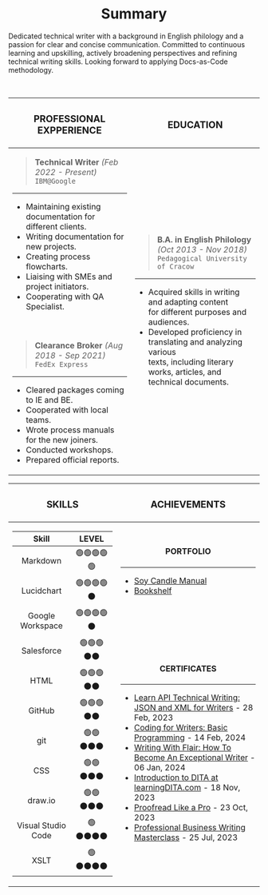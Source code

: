 <h1 align="center"> Summary </h1>
Dedicated technical writer with a background in English philology and a passion for clear and concise communication. Committed to continuous learning and upskilling, actively broadening perspectives and refining technical writing skills. Looking forward to applying Docs-as-Code methodology.

<br><table>
    <thead>
        <tr>
            <th> <h3 align="center"> PROFESSIONAL EXPPERIENCE </h3> </th>
            <th> <h3 align="center"> EDUCATION </h3> </th>
        </tr>
    </thead>
    <tbody>
        <tr>
            <td>
>**Technical Writer** *(Feb 2022 - Present)*<br>
`IBM@Google`
<hr>

- Maintaining existing documentation for different clients.
- ﻿Writing documentation for new projects.
- Creating process flowcharts.
- Liaising with SMEs and project initiators. 
- Cooperating with QA Specialist.</td>
            <td rowspan=2>
>**B.A. in English Philology** *(Oct 2013 - Nov 2018)*<br>
`Pedagogical University of Cracow`
<hr>

- Acquired skills in writing and adapting content <br> for different purposes and audiences.
- Developed proficiency in translating and analyzing various <br> texts, including literary works, articles, and technical documents.</td>
        </tr>
        <tr>
            <td><br>
              
>**Clearance Broker** *(Aug 2018 - Sep 2021)*<br>
`FedEx Express`
<hr>

- Cleared packages coming to IE and BE.
- Cooperated with local teams.
- Wrote process manuals for the new joiners.
- Conducted workshops.
- Prepared official reports.</td>
        </tr>
    </tbody>
</table>

<table>
  <thead>
<tr>
  <th>
    <h3 align="center"> SKILLS </h3></th>
  <th><h3 align="center"> ACHIEVEMENTS </h3></th></tr></thead>

  <tbody>
    <tr>
      <td rowspan=2>

|Skill|LEVEL|
|:---:|:---:|
|Markdown|🟢🟢🟢🟢🟢|
|Lucidchart|🟢🟢🟢🟢⚫|
|Google Workspace|🟢🟢🟢🟢⚫|
|Salesforce|🟢🟢🟢⚫⚫|
|HTML|🟢🟢🟢⚫⚫|
|GitHub|🟢🟢🟢⚫⚫|
|git|🟢🟢⚫⚫⚫|
|CSS|🟢🟢⚫⚫⚫|
|draw.io|🟢🟢⚫⚫⚫|
|Visual Studio Code|🟢⚫⚫⚫⚫|
|XSLT|🟢⚫⚫⚫⚫|

</td>
<td>
<h4 align="center"> PORTFOLIO </h3>
<hr>
  
- [Soy Candle Manual](https://github.com/jaroszsebastian/soy-candle-manual)
- [Bookshelf](https://jaroszsebastian.github.io/bookshelf/)
</td>
<tr><td>
<h4 align="center"> CERTIFICATES </h3>
<hr>

- [Learn API Technical Writing: JSON and XML for Writers](https://github.com/jaroszsebastian/certificates/blob/main/Learn-API-Technical-Writing-JSON-and-XML-for-Writers.jpg) - 28 Feb, 2023
- [Coding for Writers: Basic Programming](https://github.com/jaroszsebastian/certificates/blob/main/Coding-for-Writers-Basic-Programming.jpg) - 14 Feb, 2024
- [Writing With Flair: How To Become An Exceptional Writer](https://github.com/jaroszsebastian/certificates/blob/main/Writing-With-Flair-How-To-Be-An-Exceptional-Writer.jpg) - 06 Jan, 2024
- [Introduction to DITA at learningDITA.com](https://github.com/jaroszsebastian/certificates/blob/main/Introduction-to-DITA.pdf) - 18 Nov, 2023
- [Proofread Like a Pro](https://github.com/jaroszsebastian/certificates/blob/main/Proofread-Like-a-Pro.jpg) - 23 Oct, 2023 
- [Professional Business Writing Masterclass](https://github.com/jaroszsebastian/certificates/blob/main/Professional-Business-Writing-Masterclass.jpg) - 25 Jul, 2023
</td></tr></tbody></table>
